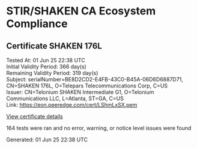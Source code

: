 # STIR/SHAKEN CA Ecosystem Compliance

## Certificate SHAKEN 176L

Tested At: 01 Jun 25 22:38 UTC\
Initial Validity Period: 366 day(s)\
Remaining Validity Period: 319 day(s)\
Subject: serialNumber=BE8D2CD2-E4FB-43C0-B45A-06D6D6887D71, CN=SHAKEN 176L, O=Telepars Telecommunications Corp, C=US\
Issuer: CN=Telonium SHAKEN Intermediate G1, O=Telonium Communications LLC, L=Atlanta, ST=GA, C=US\
Link: https://eon.peeredge.com/cert/LShmLxSX.pem

[View certificate details](https://x509.io/?cert=MIIDNzCCAtygAwIBAgIRAMMb09w%2FYkxh9TByNfv4ijkwCgYIKoZIzj0EAwIwfDELMAkGA1UEBhMCVVMxCzAJBgNVBAgMAkdBMRAwDgYDVQQHDAdBdGxhbnRhMSQwIgYDVQQKDBtUZWxvbml1bSBDb21tdW5pY2F0aW9ucyBMTEMxKDAmBgNVBAMMH1RlbG9uaXVtIFNIQUtFTiBJbnRlcm1lZGlhdGUgRzEwHhcNMjUwNDE2MDA1NzUzWhcNMjYwNDE2MDA1ODUzWjB9MQswCQYDVQQGEwJVUzEpMCcGA1UEChMgVGVsZXBhcnMgVGVsZWNvbW11bmljYXRpb25zIENvcnAxFDASBgNVBAMTC1NIQUtFTiAxNzZMMS0wKwYDVQQFEyRCRThEMkNEMi1FNEZCLTQzQzAtQjQ1QS0wNkQ2RDY4ODdENzEwWTATBgcqhkjOPQIBBggqhkjOPQMBBwNCAATIbmsm0rComTrLr%2FWW6z3Rr07hbX4bD3e7xuzw79XZ7GM24cb0w94xHrc%2Beo0GTNWUnjqPk4oIew7TK9s9f3t9o4IBPDCCATgwDgYDVR0PAQH%2FBAQDAgeAMAwGA1UdEwEB%2FwQCMAAwHQYDVR0OBBYEFKp2Nti%2F2Ycfmn%2B31Sco2xc0dKuZMB8GA1UdIwQYMBaAFKoku%2F8UdUB5LYdv6A1Bd8q7zYiwMBcGA1UdIAQQMA4wDAYKYIZIAYb%2FCQEBBDCBpgYDVR0fBIGeMIGbMIGYoDqgOIY2aHR0cHM6Ly9hdXRoZW50aWNhdGUtYXBpLmljb25lY3Rpdi5jb20vZG93bmxvYWQvdjEvY3JsolqkWDBWMRQwEgYDVQQHEwtCcmlkZ2V3YXRlcjELMAkGA1UECBMCTkoxEzARBgNVBAMTClNUSS1QQSBDUkwxCzAJBgNVBAYTAlVTMQ8wDQYDVQQKEwZTVEktUEEwFgYIKwYBBQUHARoECjAIoAYWBDE3NkwwCgYIKoZIzj0EAwIDSQAwRgIhAIBOuJ3ZM10h3bnf95%2FpRyDMA2ybkg8jfTZLSw0e35C3AiEA8Tn0HXrRsHOlCaFRiumUzrpyGgY%2FpZLgucLeqIZA4MM%3D)

164 tests were ran and no error, warning, or notice level issues were found


Generated: 01 Jun 25 22:38 UTC